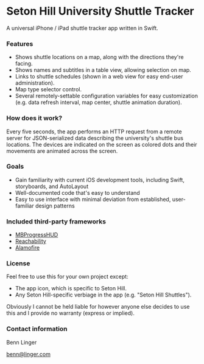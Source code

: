 # Seton Hill University Shuttle Tracker #

A universal iPhone / iPad shuttle tracker app written in Swift.

### Features ###
* Shows shuttle locations on a map, along with the directions they're facing.
* Shows names and subtitles in a table view, allowing selection on map.
* Links to shuttle schedules (shown in a web view for easy end-user administration).
* Map type selector control.
* Several remotely-settable configuration variables for easy customization (e.g. data refresh interval, map center, shuttle animation duration).

### How does it work? ###
Every five seconds, the app performs an HTTP request from a remote server for JSON-serialized data describing the university's shuttle bus locations. The devices are indicated on the screen as colored dots and their movements are animated across the screen.

### Goals ###

* Gain familiarity with current iOS development tools, including Swift, storyboards, and AutoLayout
* Well-documented code that's easy to understand
* Easy to use interface with minimal deviation from established, user-familiar design patterns

### Included third-party frameworks ###

* [MBProgressHUD](https://github.com/jdg/MBProgressHUD)
* [Reachability](https://github.com/tonymillion/Reachability)
* [Alamofire](https://github.com/Alamofire/Alamofire)

### License ###

Feel free to use this for your own project except:

* The app icon, which is specific to Seton Hill.
* Any Seton Hill-specific verbiage in the app (e.g. "Seton Hill Shuttles").

Obviously I cannot be held liable for however anyone else decides to use this and I provide no warranty (express or implied).

### Contact information ###

Benn Linger

benn@linger.com
